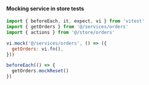 #### Mocking service in store tests

```js
import { beforeEach, it, expect, vi } from 'vitest'
import { getOrders } from '@/services/orders'
import { actions } from '@/store/orders'

vi.mock('@/services/orders', () => ({
  getOrders: vi.fn(),
}))

beforeEach(() => {
  getOrders.mockReset()
})
```


<aside class="notes">
</aside>
